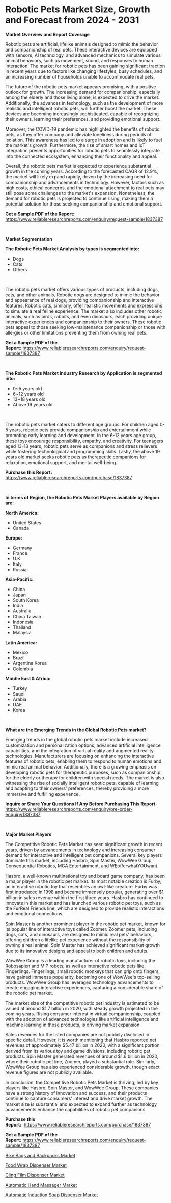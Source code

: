 <p><h1>Robotic Pets Market Size, Growth and Forecast from 2024 - 2031</h1></p><p><strong>Market Overview and Report Coverage</strong></p>
<p><p>Robotic pets are artificial, lifelike animals designed to mimic the behavior and companionship of real pets. These interactive devices are equipped with sensors, AI technology, and advanced mechanics to simulate various animal behaviors, such as movement, sound, and responses to human interaction. The market for robotic pets has been gaining significant traction in recent years due to factors like changing lifestyles, busy schedules, and an increasing number of households unable to accommodate real pets.</p><p>The future of the robotic pets market appears promising, with a positive outlook for growth. The increasing demand for companionship, especially among the elderly and those living alone, is expected to drive the market. Additionally, the advances in technology, such as the development of more realistic and intelligent robotic pets, will further boost the market. These devices are becoming increasingly sophisticated, capable of recognizing their owners, learning their preferences, and providing emotional support.</p><p>Moreover, the COVID-19 pandemic has highlighted the benefits of robotic pets, as they offer company and alleviate loneliness during periods of isolation. This awareness has led to a surge in adoption and is likely to fuel the market's growth. Furthermore, the rise of smart homes and IoT integration presents opportunities for robotic pets to seamlessly integrate into the connected ecosystem, enhancing their functionality and appeal.</p><p>Overall, the robotic pets market is expected to experience substantial growth in the coming years. According to the forecasted CAGR of 12.9%, the market will likely expand rapidly, driven by the increasing need for companionship and advancements in technology. However, factors such as high costs, ethical concerns, and the emotional attachment to real pets may still pose some challenges to the market's expansion. Nonetheless, the demand for robotic pets is projected to continue rising, making them a potential solution for those seeking companionship and emotional support.</p></p>
<p><strong>Get a Sample PDF of the Report:</strong> <a href="https://www.reliableresearchreports.com/enquiry/request-sample/1837387">https://www.reliableresearchreports.com/enquiry/request-sample/1837387</a></p>
<p>&nbsp;</p>
<p><strong>Market Segmentation</strong></p>
<p><strong>The Robotic Pets Market Analysis by types is segmented into:</strong></p>
<p><ul><li>Dogs</li><li>Cats</li><li>Others</li></ul></p>
<p>&nbsp;</p>
<p><p>The robotic pets market offers various types of products, including dogs, cats, and other animals. Robotic dogs are designed to mimic the behavior and appearance of real dogs, providing companionship and interactive features. Robotic cats, similarly, offer realistic movements and expressions to simulate a real feline experience. The market also includes other robotic animals, such as birds, rabbits, and even dinosaurs, each providing unique interactive experiences and companionship to their owners. These robotic pets appeal to those seeking low-maintenance companionship or those with allergies or other limitations preventing them from owning real pets.</p></p>
<p><strong>Get a Sample PDF of the Report:</strong>&nbsp;<a href="https://www.reliableresearchreports.com/enquiry/request-sample/1837387">https://www.reliableresearchreports.com/enquiry/request-sample/1837387</a></p>
<p>&nbsp;</p>
<p><strong>The Robotic Pets Market Industry Research by Application is segmented into:</strong></p>
<p><ul><li>0~5 years old</li><li>6~12 years old</li><li>13~18 years old</li><li>Above 19 years old</li></ul></p>
<p>&nbsp;</p>
<p><p>The robotic pets market caters to different age groups. For children aged 0-5 years, robotic pets provide companionship and entertainment while promoting early learning and development. In the 6-12 years age group, these toys encourage responsibility, empathy, and creativity. For teenagers aged 13-18 years, robotic pets serve as companions and stress relievers while fostering technological and programming skills. Lastly, the above 19 years old market seeks robotic pets as therapeutic companions for relaxation, emotional support, and mental well-being.</p></p>
<p><strong>Purchase this Report:</strong>&nbsp; <a href="https://www.reliableresearchreports.com/purchase/1837387">https://www.reliableresearchreports.com/purchase/1837387</a></p>
<p>&nbsp;</p>
<p><strong>In terms of Region, the Robotic Pets Market Players available by Region are:</strong></p>
<p>
    <p> <strong> North America: </strong>
        <ul>
            <li>United States</li>
            <li>Canada</li>
        </ul>
        </p> 
    <p> <strong> Europe: </strong>
        <ul>
            <li>Germany</li>
            <li>France</li>
            <li>U.K.</li>
            <li>Italy</li>
            <li>Russia</li>
        </ul>
        </p> 
    <p> <strong> Asia-Pacific: </strong>
        <ul>
            <li>China</li>
            <li>Japan</li>
            <li>South Korea</li>
            <li>India</li>
            <li>Australia</li>
            <li>China Taiwan</li>
            <li>Indonesia</li>
            <li>Thailand</li>
            <li>Malaysia</li>
        </ul>
        </p> 
    <p> <strong> Latin America: </strong>
        <ul>
            <li>Mexico</li>
            <li>Brazil</li>
            <li>Argentina Korea</li>
            <li>Colombia</li>
        </ul>
        </p> 
    <p> <strong> Middle East & Africa: </strong>
        <ul>
            <li>Turkey</li>
            <li>Saudi</li>
            <li>Arabia</li>
            <li>UAE</li>
            <li>Korea</li>
        </ul>
    </p>
    </p>
<p>&nbsp;</p>
<p><strong>What are the Emerging Trends in the Global Robotic Pets market?</strong></p>
<p><p>Emerging trends in the global robotic pets market include increased customization and personalization options, advanced artificial intelligence capabilities, and the integration of virtual reality and augmented reality technologies. Manufacturers are focusing on enhancing the interactive features of robotic pets, enabling them to respond to human emotions and mimic real animal behavior. Additionally, there is a growing emphasis on developing robotic pets for therapeutic purposes, such as companionship for the elderly or therapy for children with special needs. The market is also witnessing the rise of socially intelligent robotic pets, capable of learning and adapting to their owners' preferences, thereby providing a more immersive and fulfilling experience.</p></p>
<p><strong>Inquire or Share Your Questions If Any Before Purchasing This Report</strong>- <a href="https://www.reliableresearchreports.com/enquiry/pre-order-enquiry/1837387">https://www.reliableresearchreports.com/enquiry/pre-order-enquiry/1837387</a></p>
<p>&nbsp;</p>
<p><strong>Major Market Players</strong></p>
<p><p>The Competitive Robotic Pets Market has seen significant growth in recent years, driven by advancements in technology and increasing consumer demand for interactive and intelligent pet companions. Several key players dominate this market, including Hasbro, Spin Master, WowWee Group, Consequential Robotics, MGA Entertainment, and WEofferwhatYOUwant.</p><p>Hasbro, a well-known multinational toy and board game company, has been a major player in the robotic pet market. Its most notable creation is Furby, an interactive robotic toy that resembles an owl-like creature. Furby was first introduced in 1998 and became immensely popular, generating over $1 billion in sales revenue within the first three years. Hasbro has continued to innovate in this market and has launched various robotic pet toys, such as the FurReal Friends line, which are designed to provide realistic interactions and emotional connections.</p><p>Spin Master is another prominent player in the robotic pet market, known for its popular line of interactive toys called Zoomer. Zoomer pets, including dogs, cats, and dinosaurs, are designed to mimic real pets' behaviors, offering children a lifelike pet experience without the responsibility of owning a real animal. Spin Master has achieved significant market growth due to its innovative designs and appeal to both children and adults.</p><p>WowWee Group is a leading manufacturer of robotic toys, including the Robosapien and MiP robots, as well as interactive robotic pets like Fingerlings. Fingerlings, small robotic monkeys that can grip onto fingers, have gained immense popularity, becoming one of WowWee's top-selling products. WowWee Group has leveraged technology advancements to create engaging interactive experiences, capturing a considerable share of the robotic pet market.</p><p>The market size of the competitive robotic pet industry is estimated to be valued at around $1.7 billion in 2020, with steady growth projected in the coming years. Rising consumer interest in virtual companionship, coupled with the adoption of advanced technologies like artificial intelligence and machine learning in these products, is driving market expansion.</p><p>Sales revenues for the listed companies are not publicly disclosed in specific detail. However, it is worth mentioning that Hasbro reported net revenues of approximately $5.47 billion in 2020, with a significant portion derived from its various toy and game divisions, including robotic pet products. Spin Master generated revenues of around $1.6 billion in 2020, where their robotic pet line, Zoomer, played a substantial role. Similarly, WowWee Group has also experienced considerable growth, though exact revenue figures are not publicly available.</p><p>In conclusion, the Competitive Robotic Pets Market is thriving, led by key players like Hasbro, Spin Master, and WowWee Group. These companies have a strong history of innovation and success, and their products continue to capture consumers' interest and drive market growth. The market size is substantial and expected to expand further as technology advancements enhance the capabilities of robotic pet companions.</p></p>
<p><strong>Purchase this Report:</strong>&nbsp;&nbsp;<a href="https://www.reliableresearchreports.com/purchase/1837387">https://www.reliableresearchreports.com/purchase/1837387</a></p>
<p></p>
<p><strong>Get a Sample PDF of the Report:</strong>&nbsp;<a href="https://www.reliableresearchreports.com/enquiry/request-sample/1837387">https://www.reliableresearchreports.com/enquiry/request-sample/1837387</a></p>
<p><p><a href="https://github.com/gaydyna/Market-Research-Report-List-1/blob/main/bike-bags-and-backpacks-market.md">Bike Bags and Backpacks Market</a></p><p><a href="https://github.com/amonskiyk/Market-Research-Report-List-1/blob/main/food-wrap-dispenser-market.md">Food Wrap Dispenser Market</a></p><p><a href="https://github.com/joannesouthgate/Market-Research-Report-List-1/blob/main/cling-film-dispenser-market.md">Cling Film Dispenser Market</a></p><p><a href="https://github.com/julyju69/Market-Research-Report-List-1/blob/main/automatic-hand-massager-market.md">Automatic Hand Massager Market</a></p><p><a href="https://github.com/markusgodoy/Market-Research-Report-List-1/blob/main/automatic-induction-soap-dispenser-market.md">Automatic Induction Soap Dispenser Market</a></p></p>